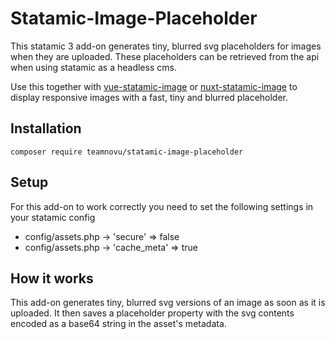 # Statamic-Image-Placeholder

This statamic 3 add-on generates tiny, blurred svg placeholders for images when they are uploaded.
These placeholders can be retrieved from the api when using statamic as a headless cms.

Use this together with [vue-statamic-image](https://www.npmjs.com/package/vue-statamic-image) or [nuxt-statamic-image](https://www.npmjs.com/package/nuxt-statamic-image) to display responsive images with a fast, tiny and blurred placeholder.

## Installation

```shell
composer require teamnovu/statamic-image-placeholder
```

## Setup

For this add-on to work correctly you need to set the following settings in your statamic config

- config/assets.php -> 'secure' => false
- config/assets.php -> 'cache_meta' => true

## How it works

This add-on generates tiny, blurred svg versions of an image as soon as it is uploaded.
It then saves a placeholder property with the svg contents encoded as a base64 string in the asset's metadata.
